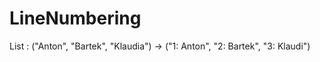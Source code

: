 # LineNumbering
List <String>: ("Anton", "Bartek", "Klaudia") -> ("1: Anton", "2: Bartek", "3: Klaudi")
